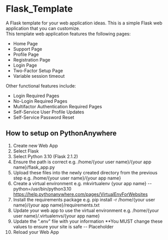 # Flask_Template
A Flask template for your web application ideas. This is a simple Flask web application that you can customize.  
This template web application features the following pages:  
- Home Page
- Support Page
- Profile Page
- Registration Page
- Login Page
- Two-Factor Setup Page
- Variable session timeout

Other functional features include:
- Login Required Pages
- No-Login Required Pages
- Multifactor Authentication Required Pages
- Self-Service User Profile Updates
- Self-Service Password Reset

## How to setup on PythonAnywhere
1. Create new Web App
2. Select Flask
3. Select Python 3.10 (Flask 2.1.2)
4. Ensure the path is correct e.g. /home/{your user name}/{your app name}/flask_app.py
5. Upload these files into the newly created directory from the previous step e.g. /home/{your user name}/{your app name}
6. Create a virtual environment e.g. mkvirtualenv {your app name} --python=/usr/bin/python3.10 https://help.pythonanywhere.com/pages/VirtualEnvForWebsites
7. Install the requirements package e.g. pip install -r /home/{your user name}/{your app name}/requirements.txt
8. Update your web app to use the virtual environment e.g. /home/{your user name}/.virtualenvs/{your app name}
9. Update the ".env" file with your information **You MUST change these values to ensure your site is safe
-- Placeholder
11. Reload your Web App
